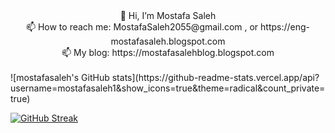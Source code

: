 <div style="display: flext; align-items:center;">
  <div style="text-align:center;">
👋 Hi, I’m Mostafa Saleh<br>
📫 How to reach me: MostafaSaleh2055@gmail.com , or https://eng-mostafasaleh.blogspot.com<br>
📫 My blog: https://mostafasalehblog.blogspot.com<br>
  </div>
  <br>
![mostafasaleh's GitHub stats](https://github-readme-stats.vercel.app/api?username=mostafasaleh1&show_icons=true&theme=radical&count_private=true)

[![GitHub Streak](https://github-readme-streak-stats.herokuapp.com?user=mostafasaleh1&theme=radical)](https://git.io/streak-stats)
</div>
